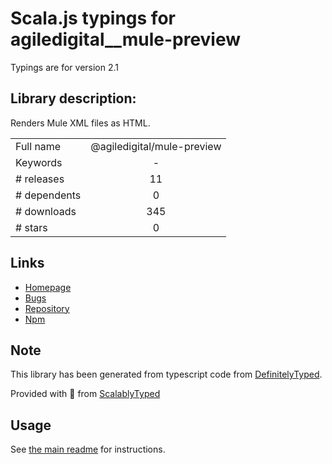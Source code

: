 
# Scala.js typings for agiledigital__mule-preview

Typings are for version 2.1

## Library description:
Renders Mule XML files as HTML.

|                    |                 |
| ------------------ | :-------------: |
| Full name          | @agiledigital/mule-preview |
| Keywords           | - |
| # releases         | 11 |
| # dependents       | 0 |
| # downloads        | 345 |
| # stars            | 0 |

## Links
- [Homepage](https://github.com/agiledigital/mule-preview#readme)
- [Bugs](https://github.com/agiledigital/mule-preview/issues/)
- [Repository](https://github.com/agiledigital/mule-preview)
- [Npm](https://www.npmjs.com/package/%40agiledigital%2Fmule-preview)
    


## Note
This library has been generated from typescript code from [DefinitelyTyped](https://definitelytyped.org).

Provided with :purple_heart: from [ScalablyTyped](https://github.com/oyvindberg/ScalablyTyped)

## Usage
See [the main readme](../../readme.md) for instructions.


